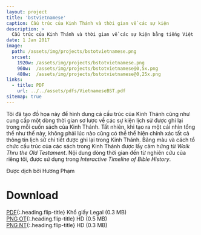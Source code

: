 ```yaml
---
layout: project
title: 'bstvietnamese'
caption: Cấu trúc của Kinh Thánh và thời gian về các sự kiện
description: >
  Cấu trúc của Kinh Thánh và thời gian về các sự kiện bằng tiếng Việt
date: 1 Jan 2017
image: 
  path: /assets/img/projects/bstotvietnamese.png
  srcset: 
    1920w: /assets/img/projects/bstotvietnamese.png
    960w:  /assets/img/projects/bstotvietnamese@0,5x.png
    480w:  /assets/img/projects/bstotvietnamese@0,25x.png
links:
  - title: PDF
    url: ../../assets/pdfs/VietnameseBST.pdf
sitemap: true
---
```

Tôi đã tạo đồ họa này để hình dung cả cấu trúc của Kinh Thánh cũng như cung cấp một dòng thời gian sơ lược về các sự kiện lịch sử được ghi lại trong mỗi cuốn sách của Kinh Thánh. Tất nhiên, khi tạo ra một cái nhìn tổng thể như thế này, không phải lúc nào cũng có thể thể hiện chính xác tất cả thông tin lịch sử chi tiết được ghi lại trong Kinh Thánh. Bảng màu và cách tổ chức cấu trúc của các sách trong Kinh Thánh được lấy cảm hứng từ *Walk Thru the Old Testament*. Nội dung dòng thời gian đến từ nghiên cứu của riêng tôi, được sử dụng trong *Interactive Timeline of Bible History*.

Được dịch bởi Hương Phạm

# Download
[PDF](../assets/pdfs/VietnameseBST.pdf){:.heading.flip-title} <span class="icon-file-pdf"></span> Khổ giấy Legal (0.3 MB)  
[PNG OT](../assets/img/hd/bstothdvietnamese.png){:.heading.flip-title} <span class="icon-file-picture"></span> HD (0.5 MB)  
[PNG NT](../assets/img/hd/bstnthdvietnamese.png){:.heading.flip-title} <span class="icon-file-picture"></span> HD (0.3 MB)